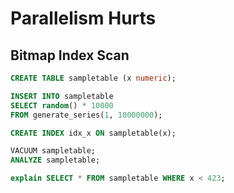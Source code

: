 
# Parallelism Hurts

## Bitmap Index Scan

```sql
CREATE TABLE sampletable (x numeric);

INSERT INTO sampletable
SELECT random() * 10000
FROM generate_series(1, 10000000);

CREATE INDEX idx_x ON sampletable(x);

VACUUM sampletable;
ANALYZE sampletable;
```

```sql
explain SELECT * FROM sampletable WHERE x < 423;
```
